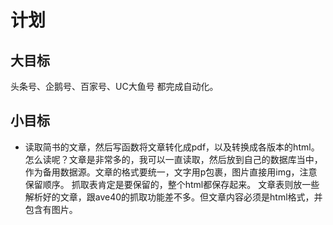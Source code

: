 # 计划
## 大目标
头条号、企鹅号、百家号、UC大鱼号 都完成自动化。

## 小目标
- 读取简书的文章，然后写函数将文章转化成pdf，以及转换成各版本的html。
  怎么读呢？文章是非常多的，我可以一直读取，然后放到自己的数据库当中，作为备用数据源。文章的格式要统一，文字用p包裹，图片直接用img，注意保留顺序。
  抓取表肯定是要保留的，整个html都保存起来。
  文章表则放一些解析好的文章，跟ave40的抓取功能差不多。但文章内容必须是html格式，并包含有图片。